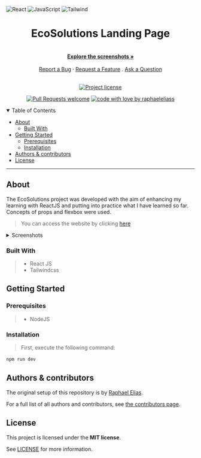 ![React](https://img.shields.io/badge/React-20232A?style=for-the-badge&logo=react&logoColor=61DAFB)
![JavaScript](https://img.shields.io/badge/JavaScript-F7DF1E?style=for-the-badge&logo=javascript&logoColor=black)
![Tailwind](https://img.shields.io/badge/tailwindcss-%2338B2AC.svg?style=for-the-badge&logo=tailwind-css&logoColor=white)

<div align="center">

# EcoSolutions Landing Page

  <br />
  <a href="#about"><strong>Explore the screenshots »</strong></a>
  <br />
  <br />
  <a href="https://github.com/raphaeleliass/EcoSolutions/issues/new?assignees=&labels=bug&template=01_BUG_REPORT.md&title=bug%3A+">Report a Bug</a>
  ·
  <a href="https://github.com/raphaeleliass/EcoSolutions/issues/new?assignees=&labels=enhancement&template=02_FEATURE_REQUEST.md&title=feat%3A+">Request a Feature</a>
  .
  <a href="https://github.com/raphaeleliass/EcoSolutions/issues/new?assignees=&labels=question&template=04_SUPPORT_QUESTION.md&title=support%3A+">Ask a Question</a>
</div>

<div align="center">
<br />

[![Project license](https://img.shields.io/github/license/raphaeleliass/EcoSolutions.svg?style=flat-square)](LICENSE)

[![Pull Requests welcome](https://img.shields.io/badge/PRs-welcome-ff69b4.svg?style=flat-square)](https://github.com/raphaeleliass/EcoSolutions/issues?q=is%3Aissue+is%3Aopen+label%3A%22help+wanted%22)
[![code with love by raphaeleliass](https://img.shields.io/badge/%3C%2F%3E%20with%20%E2%99%A5%20by-raphaeleliass-ff1414.svg?style=flat-square)](https://github.com/raphaeleliass)

</div>

<details open="open">
<summary>Table of Contents</summary>

- [About](#about)
  - [Built With](#built-with)
- [Getting Started](#getting-started)
  - [Prerequisites](#prerequisites)
  - [Installation](#installation)
- [Authors & contributors](#authors--contributors)
- [License](#license)

</details>

---

## About

The EcoSolutions project was developed with the aim of enhancing my learning with ReactJS and putting into practice what I have learned so far. Concepts of props and flexbox were used.

> You can access the website by clicking [here](https://raphaelelias-ecosolutions.vercel.app)

<details>
<summary>Screenshots</summary>

<br>

<div align='center'>

### Desktop

  <img src="docs/screenshots/desktop-preview.webp" title="Home Page" width="100%">
  
  ### Mobile
  <img src="docs/screenshots/mobile-preview.webp" title="Home Page" width="50%">
</div>

</details>

### Built With

> - React JS
> - Tailwindcss

## Getting Started

### Prerequisites

> - NodeJS

### Installation

> First, execute the following command:

```bash
npm run dev
```

## Authors & contributors

The original setup of this repository is by [Raphael Elias](https://github.com/raphaeleliass).

For a full list of all authors and contributors, see [the contributors page](https://github.com/raphaeleliass/EcoSolutions/contributors).

## License

This project is licensed under the **MIT license**.

See [LICENSE](LICENSE) for more information.
